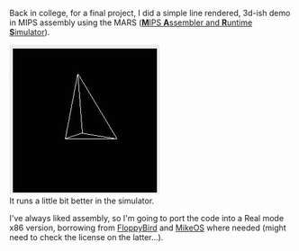 Back in college, for a final project, I did a simple line rendered, 3d-ish demo in MIPS assembly using the MARS ([**M**IPS **A**ssembler and **R**untime **S**imulator](http://courses.missouristate.edu/KenVollmar/MARS/)).

![](MIPS/mips_graphics.gif)  
It runs a little bit better in the simulator.

I've always liked assembly, so I'm going to port the code into a Real mode x86 version, borrowing from [FloppyBird](https://github.com/icebreaker/floppybird) and [MikeOS](http://mikeos.sourceforge.net/) where needed (might need to check the license on the latter...).
